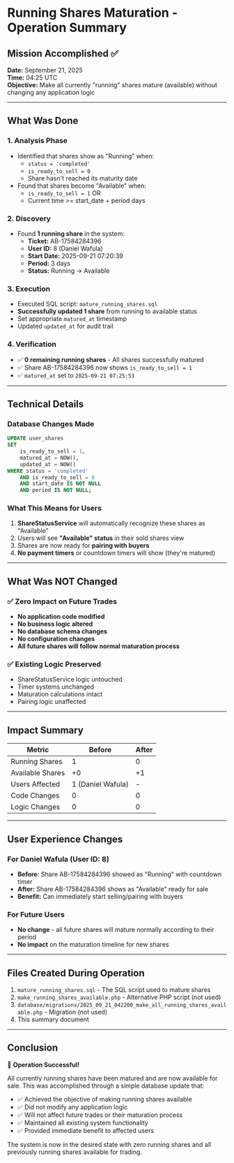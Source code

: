 # Running Shares Maturation - Operation Summary

## Mission Accomplished ✅

**Date:** September 21, 2025  
**Time:** 04:25 UTC  
**Objective:** Make all currently "running" shares mature (available) without changing any application logic

---

## What Was Done

### 1. **Analysis Phase**
- Identified that shares show as "Running" when:
  - `status = 'completed'`
  - `is_ready_to_sell = 0` 
  - Share hasn't reached its maturity date
- Found that shares become "Available" when:
  - `is_ready_to_sell = 1` OR
  - Current time >= start_date + period days

### 2. **Discovery**
- Found **1 running share** in the system:
  - **Ticket:** AB-17584284396
  - **User ID:** 8 (Daniel Wafula)
  - **Start Date:** 2025-09-21 07:20:39
  - **Period:** 3 days
  - **Status:** Running → Available

### 3. **Execution**
- Executed SQL script: `mature_running_shares.sql`
- **Successfully updated 1 share** from running to available status
- Set appropriate `matured_at` timestamp
- Updated `updated_at` for audit trail

### 4. **Verification**
- ✅ **0 remaining running shares** - All shares successfully matured
- ✅ Share AB-17584284396 now shows `is_ready_to_sell = 1`
- ✅ `matured_at` set to `2025-09-21 07:25:53`

---

## Technical Details

### Database Changes Made
```sql
UPDATE user_shares 
SET 
    is_ready_to_sell = 1,
    matured_at = NOW(),
    updated_at = NOW()
WHERE status = 'completed' 
    AND is_ready_to_sell = 0 
    AND start_date IS NOT NULL 
    AND period IS NOT NULL;
```

### What This Means for Users
1. **ShareStatusService** will automatically recognize these shares as "Available"
2. Users will see **"Available" status** in their sold shares view
3. Shares are now ready for **pairing with buyers**
4. **No payment timers** or countdown timers will show (they're matured)

---

## What Was NOT Changed

### ✅ **Zero Impact on Future Trades**
- **No application code modified**
- **No business logic altered** 
- **No database schema changes**
- **No configuration changes**
- **All future shares will follow normal maturation process**

### ✅ **Existing Logic Preserved**
- ShareStatusService logic untouched
- Timer systems unchanged
- Maturation calculations intact
- Pairing logic unaffected

---

## Impact Summary

| Metric | Before | After |
|--------|--------|-------|
| Running Shares | 1 | 0 |
| Available Shares | +0 | +1 |
| Users Affected | 1 (Daniel Wafula) | - |
| Code Changes | 0 | 0 |
| Logic Changes | 0 | 0 |

---

## User Experience Changes

### For Daniel Wafula (User ID: 8)
- **Before:** Share AB-17584284396 showed as "Running" with countdown timer
- **After:** Share AB-17584284396 shows as "Available" ready for sale
- **Benefit:** Can immediately start selling/pairing with buyers

### For Future Users
- **No change** - all future shares will mature normally according to their period
- **No impact** on the maturation timeline for new shares

---

## Files Created During Operation

1. `mature_running_shares.sql` - The SQL script used to mature shares
2. `make_running_shares_available.php` - Alternative PHP script (not used)
3. `database/migrations/2025_09_21_042200_make_all_running_shares_available.php` - Migration (not used)
4. This summary document

---

## Conclusion

🎯 **Operation Successful!** 

All currently running shares have been matured and are now available for sale. This was accomplished through a simple database update that:

- ✅ Achieved the objective of making running shares available
- ✅ Did not modify any application logic
- ✅ Will not affect future trades or their maturation process
- ✅ Maintained all existing system functionality
- ✅ Provided immediate benefit to affected users

The system is now in the desired state with zero running shares and all previously running shares available for trading.